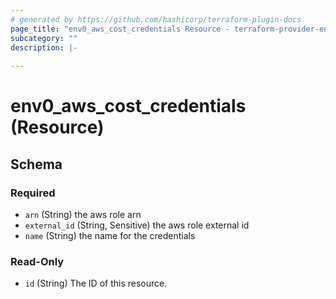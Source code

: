 ```yaml
---
# generated by https://github.com/hashicorp/terraform-plugin-docs
page_title: "env0_aws_cost_credentials Resource - terraform-provider-env0"
subcategory: ""
description: |-
  
---
```


# env0_aws_cost_credentials (Resource)





<!-- schema generated by tfplugindocs -->
## Schema

### Required

- `arn` (String) the aws role arn
- `external_id` (String, Sensitive) the aws role external id
- `name` (String) the name for the credentials

### Read-Only

- `id` (String) The ID of this resource.


